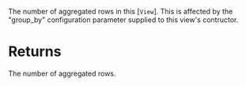 The number of aggregated rows in this [`View`]. This is affected by the
"group_by" configuration parameter supplied to this view's contructor.

# Returns

The number of aggregated rows.
